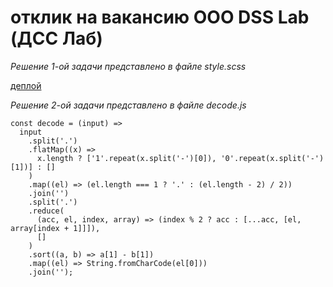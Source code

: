 # отклик на вакансию ООО DSS Lab (ДСС Лаб)

*Решение 1-ой задачи представлено в файле style.scss*

[деплой](https://syderi.github.io/DSS_Lab_test/)

*Решение 2-ой задачи представлено в файле decode.js*

```
const decode = (input) =>
  input
    .split('.')
    .flatMap((x) =>
      x.length ? ['1'.repeat(x.split('-')[0]), '0'.repeat(x.split('-')[1])] : []
    )
    .map((el) => (el.length === 1 ? '.' : (el.length - 2) / 2))
    .join('')
    .split('.')
    .reduce(
      (acc, el, index, array) => (index % 2 ? acc : [...acc, [el, array[index + 1]]]),
      []
    )
    .sort((a, b) => a[1] - b[1])
    .map((el) => String.fromCharCode(el[0]))
    .join('');
```
